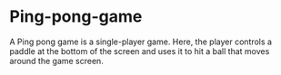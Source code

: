 # Ping-pong-game
A Ping pong game is a single-player game. Here, the player controls a paddle at the bottom of the screen and uses it to hit a ball that moves around the game screen.
